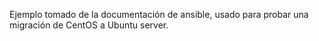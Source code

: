 Ejemplo tomado de la documentación de ansible, usado para probar una migración de CentOS a Ubuntu server.
